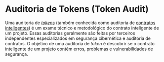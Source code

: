 # Auditoria de Tokens (Token Audit)

Uma auditoria de [_tokens_](Token.md) (também conhecida como auditoria de [contratos inteligentes](Contrato%20Inteligente.md)) é um exame técnico e metodológico do contrato inteligente de um projeto. Essas auditorias geralmente são feitas por terceiros independentes especializados em segurança cibernética e auditoria de contratos. O objetivo de uma auditoria de _token_ é descobrir se o contrato inteligente de um projeto contém erros, problemas e vulnerabilidades de segurança.
